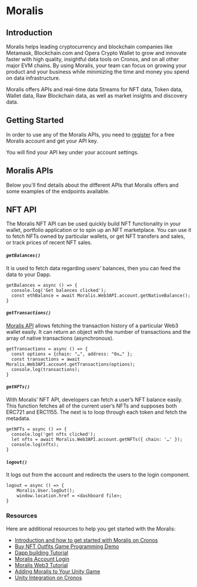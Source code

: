 # Moralis

## **Introduction**

Moralis helps leading cryptocurrency and blockchain companies like Metamask, Blockchain.com and Opera Crypto Wallet to grow and innovate faster with high quality, insightful data tools on Cronos, and on all other major EVM chains. By using Moralis, your team can focus on growing your product and your business while minimizing the time and money you spend on data infrastructure.

Moralis offers APIs and real-time data Streams for NFT data, Token data, Wallet data, Raw Blockchain data, as well as market insights and discovery data. 

## Getting Started

In order to use any of the Moralis APIs, you need to [register](https://admin.moralis.io/register?utm_source=cronos-docs) for a free Moralis account and get your API key. 

You will find your API key under your account settings.


## Moralis APIs

Below you'll find details about the different APIs that Moralis offers and some examples of the endpoints available.

## NFT API
The Moralis NFT API can be used quickly build NFT functionality in your wallet, portfolio application or to spin up an NFT marketplace. You can use it to fetch NFTs owned by particular wallets, or get NFT transfers and sales, or track prices of recent NFT sales.

#### _**`getBalances()`**_

It is used to fetch data regarding users’ balances, then you can feed the data to your Dapp.

```
getBalances = async () => {
  console.log('Get balances clicked');
  const ethBalance = await Moralis.Web3API.account.getNativeBalance();
}
```

#### _**`getTransactions()`**_

[Moralis API](https://docs.moralis.io/moralis-dapp/web3-api) allows fetching the transaction history of a particular Web3 wallet easily. It can return an object with the number of transactions and the array of native transactions (asynchronous).

```
getTransactions = async () => {
  const options = {chain: "…", address: "0x…" };
  const transactions = await Moralis.Web3API.account.getTransactions(options);
  console.log(transactions);
} 
```

#### _`getNFTs()`_

With Moralis’ NFT API, developers can fetch a user’s NFT balance easily. This function fetches all of the current user’s NFTs and supposes both ERC721 and ERC1155. The next is to loop through each token and fetch the metadata.

```
getNFTs = async () => {
  console.log('get nfts clicked');
  let nfts = await Moralis.Web3API.account.getNFTs({ chain: '…' });
  console.log(nfts); 
}
```

#### _`logout()`_

It logs out from the account and redirects the users to the login component.

```
logout = async () => {
    Moralis.User.logOut();
    window.location.href = <dashboard file>;
}
```



### **Resources**

Here are additional resources to help you get started with the Moralis:

* [Introduction and how to get started with Moralis on Cronos](https://www.youtube.com/watch?v=TE7Pkx\_z5m4)
* [Buy NFT Outfits Game Programming Demo](https://youtu.be/nxezdsQT1Mk)
* [Dapp building Tutorial](https://youtu.be/jdx2H1alijQ)
* [Moralis Account Login](https://admin.moralis.io/login)
* [Moralis Web3 Tutorial](https://youtu.be/txHnWDRB728)
* [Adding Moralis to Your Unity Game](https://docs.moralis.io/moralis-dapp/connect-the-sdk/connect-with-unity)
* [Unity Integration on Cronos](https://docs.cronos.org/cronos-play/unity)
